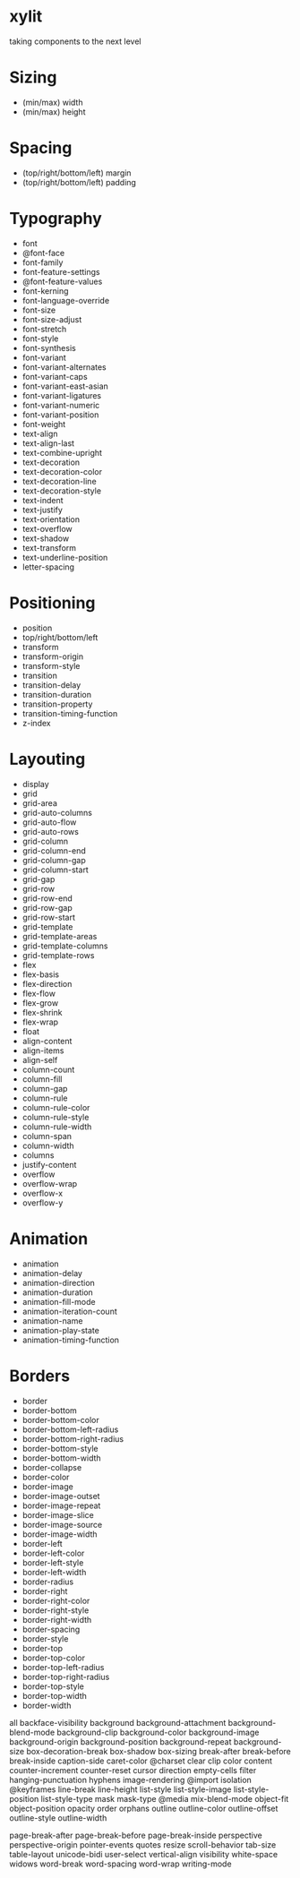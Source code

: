 # xylit
taking components to the next level

# Sizing
- (min/max) width
- (min/max) height

# Spacing
- (top/right/bottom/left) margin
- (top/right/bottom/left) padding

# Typography
- font
- @font-face
- font-family
- font-feature-settings
- @font-feature-values
- font-kerning
- font-language-override
- font-size
- font-size-adjust
- font-stretch
- font-style
- font-synthesis
- font-variant
- font-variant-alternates
- font-variant-caps
- font-variant-east-asian
- font-variant-ligatures
- font-variant-numeric
- font-variant-position
- font-weight
- text-align
- text-align-last
- text-combine-upright
- text-decoration
- text-decoration-color
- text-decoration-line
- text-decoration-style
- text-indent
- text-justify
- text-orientation
- text-overflow
- text-shadow
- text-transform
- text-underline-position
- letter-spacing

# Positioning
- position
- top/right/bottom/left
- transform
- transform-origin
- transform-style
- transition
- transition-delay
- transition-duration
- transition-property
- transition-timing-function
- z-index

# Layouting
- display
- grid
- grid-area
- grid-auto-columns
- grid-auto-flow
- grid-auto-rows
- grid-column
- grid-column-end
- grid-column-gap
- grid-column-start
- grid-gap
- grid-row
- grid-row-end
- grid-row-gap
- grid-row-start
- grid-template
- grid-template-areas
- grid-template-columns
- grid-template-rows
- flex
- flex-basis
- flex-direction
- flex-flow
- flex-grow
- flex-shrink
- flex-wrap
- float
- align-content
- align-items
- align-self
- column-count
- column-fill
- column-gap
- column-rule
- column-rule-color
- column-rule-style
- column-rule-width
- column-span
- column-width
- columns
- justify-content
- overflow
- overflow-wrap
- overflow-x
- overflow-y

# Animation
- animation
- animation-delay
- animation-direction
- animation-duration
- animation-fill-mode
- animation-iteration-count
- animation-name
- animation-play-state
- animation-timing-function

# Borders
- border
- border-bottom
- border-bottom-color
- border-bottom-left-radius
- border-bottom-right-radius
- border-bottom-style
- border-bottom-width
- border-collapse
- border-color
- border-image
- border-image-outset
- border-image-repeat
- border-image-slice
- border-image-source
- border-image-width
- border-left
- border-left-color
- border-left-style
- border-left-width
- border-radius
- border-right
- border-right-color
- border-right-style
- border-right-width
- border-spacing
- border-style
- border-top
- border-top-color
- border-top-left-radius
- border-top-right-radius
- border-top-style
- border-top-width
- border-width


all
backface-visibility
background
background-attachment
background-blend-mode
background-clip
background-color
background-image
background-origin
background-position
background-repeat
background-size
box-decoration-break
box-shadow
box-sizing
break-after
break-before
break-inside
caption-side
caret-color
@charset
clear
clip
color
content
counter-increment
counter-reset
cursor
direction
empty-cells
filter
hanging-punctuation
hyphens
image-rendering
@import
isolation
@keyframes
line-break
line-height
list-style
list-style-image
list-style-position
list-style-type
mask
mask-type
@media
mix-blend-mode
object-fit
object-position
opacity
order
orphans
outline
outline-color
outline-offset
outline-style
outline-width

page-break-after
page-break-before
page-break-inside
perspective
perspective-origin
pointer-events
quotes
resize
scroll-behavior
tab-size
table-layout
unicode-bidi
user-select
vertical-align
visibility
white-space
widows
word-break
word-spacing
word-wrap
writing-mode
